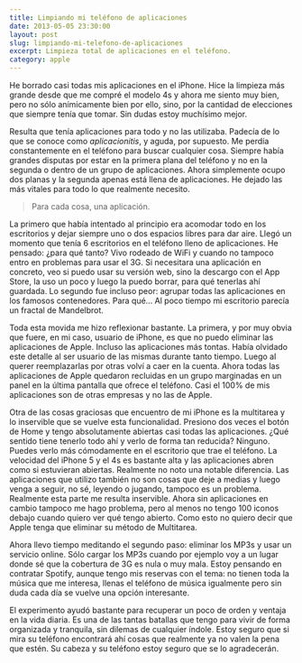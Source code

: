 ```yaml
---
title: Limpiando mi teléfono de aplicaciones
date: 2013-05-05 23:30:00
layout: post
slug: limpiando-mi-telefono-de-aplicaciones
excerpt: Limpieza total de aplicaciones en el teléfono.
category: apple
---
```


He borrado casi todas mis aplicaciones en el iPhone. Hice la limpieza más grande desde que me compré el modelo 4s y ahora me siento muy bien, pero no sólo anímicamente bien por ello, sino, por la cantidad de elecciones que siempre tenía que tomar. Sin dudas estoy muchísimo mejor.

Resulta que tenía aplicaciones para todo y no las utilizaba. Padecía de lo que se conoce como *aplicacionitis*, y aguda, por supuesto. Me perdía constantemente en el teléfono para buscar cualquier cosa. Siempre había grandes disputas por estar en la primera plana del teléfono y no en la segunda o dentro de un grupo de aplicaciones. Ahora simplemente ocupo dos planas y la segunda apenas está llena de aplicaciones. He dejado las más vitales para todo lo que realmente necesito.

> Para cada cosa, una aplicación.

La primero que había intentado al principio era acomodar todo en los escritorios y dejar siempre uno o dos espacios libres para dar aire. Llegó un momento que tenía 6 escritorios en el teléfono lleno de aplicaciones. He pensado: ¿para qué tanto? Vivo rodeado de WiFi y cuando no tampoco entro en problemas para usar el 3G. Si necesitara una aplicación en concreto, veo si puedo usar su versión web, sino la descargo con el App Store, la uso un poco y luego la puedo borrar, para qué tenerlas ahí guardada. Lo segundo fue incluso peor: agrupar todas las aplicaciones en los famosos contenedores. Para qué…  Al poco tiempo mi escritorio parecía un fractal de Mandelbrot.

Toda esta movida me hizo reflexionar bastante. La primera, y por muy obvia que fuere, en mi caso, usuario de iPhone, es que no puedo eliminar las aplicaciones de Apple. Incluso las aplicaciones más tontas. Había olvidado este detalle al ser usuario de las mismas durante tanto tiempo. Luego al querer reemplazarlas por otras volví a caer en la cuenta. Ahora todas las aplicaciones de Apple quedaron recluidas en un grupo marginadas en un panel en la última pantalla que ofrece el teléfono. Casi el 100% de mis aplicaciones son de otras empresas y no las de Apple.



Otra de las cosas graciosas que encuentro de mi iPhone es la multitarea y lo inservible que se vuelve esta funcionalidad. Presiono dos veces el botón de Home y tengo absolutamente abiertas casi todas las aplicaciones. ¿Qué sentido tiene tenerlo todo ahí y verlo de forma tan reducida? Ninguno. Puedes verlo más cómodamente en el escritorio que trae el teléfono. La velocidad del iPhone 5 y el 4s es bastante alta y las aplicaciones abren como si estuvieran abiertas. Realmente no noto una notable diferencia. Las aplicaciones que utilizo también no son cosas que deje a medias y luego venga a seguir, no sé, leyendo o jugando, tampoco es un problema. Realmente esta parte me resulta inservible. Ahora sin aplicaciones en cambio tampoco me hago problema, pero al menos no tengo 100 iconos debajo cuando quiero ver qué tengo abierto. Como esto no quiero decir que Apple tenga que eliminar su método de Multitarea.

Ahora llevo tiempo meditando el segundo paso: eliminar los MP3s y usar un servicio online. Sólo cargar los MP3s cuando por ejemplo voy a un lugar donde sé que la cobertura de 3G es nula o muy mala. Estoy pensando en contratar Spotify, aunque tengo mis reservas con el tema: no tienen toda la música que me interesa, llenas el teléfono de música igualmente pero sin duda cada día se vuelve una opción interesante.



El experimento ayudó bastante para recuperar un poco de orden y ventaja en la vida diaria. Es una de las tantas batallas que tengo para vivir de forma organizada y tranquila, sin dilemas de cualquier  índole. Estoy seguro que si mira su teléfono encontrará ahí cosas que realmente ya no valen la pena que estén. Su cabeza y su teléfono estoy seguro que se lo agradecerán.
